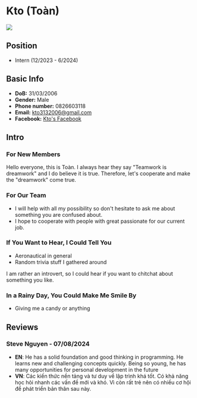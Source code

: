# Kto (Toàn)

![](https://avatars.githubusercontent.com/u/57142191)

## Position

- Intern (12/2023 - 6/2024)

## Basic Info

- **DoB:** 31/03/2006
- **Gender:** Male
- **Phone number:** 0826603118
- **Email:** kto3132006@gmail.com
- **Facebook:** [Kto's Facebook](https://www.facebook.com/kto.kto.374/)

## Intro

### For New Members

Hello everyone, this is Toàn. I always hear they say "Teamwork is dreamwork" and I do believe it is true. Therefore, let's cooperate
and make the "dreamwork" come true.

### For Our Team

- I will help with all my possibility so don't hesitate to ask me about something you are confused about.
- I hope to cooperate with people with great passionate for our current job.

### If You Want to Hear, I Could Tell You

- Aeronautical in general
- Random trivia stuff I gathered around

I am rather an introvert, so I could hear if you want to chitchat about something you like.

### In a Rainy Day, You Could Make Me Smile By

- Giving me a candy or anything

## Reviews

### Steve Nguyen - 07/08/2024

- **EN**: He has a solid foundation and good thinking in programming. He learns new and challenging concepts quickly. Being so young,
  he has many opportunities for personal development in the future
- **VN**: Các kiến thức nền tảng và tư duy về lập trình khá tốt. Có khả năng học hỏi nhanh các vấn đề mới và khó. Vì còn rất trẻ nên có
  nhiều cơ hội để phát triển bản thân sau này. 